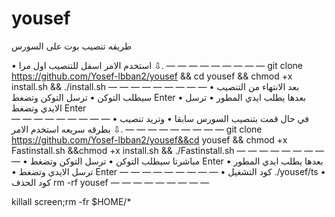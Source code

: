# yousef


طريقه تنصيب بوت على السورس

• استخدم الامر اسفل للتنصيب اول مرا ⇩.
 — — — — — — — — —
git clone https://github.com/Yosef-lbban2/yousef && cd yousef && chmod +x install.sh && ./install.sh
 — — — — — — — — — 
• بعد الانتهاء من التنصيب سيطلب التوكن
• ترسل التوكن وتضغط Enter 
• بعدها يطلب ايدي المطور 
• ترسل الايدي وتضغط Enter  
 — — — — — — — — —
• في حال قمت بتنصيب السورس سابقا
• وتريد تنصيب بطرقه سريعه استخدم الامر ⇩.
 — — — — — — — — —
git clone https://github.com/Yosef-lbban2/yousef&&cd yousef && chmod +x Fastinstall.sh &&chmod +x install.sh && ./Fastinstall.sh
 — — — — — — — — —
• مباشرتا سيطلب التوكن
• ترسل التوكن وتضغط Enter
• بعدها يطلب ايدي المطور   
• ترسل الايدي وتضغط Enter
 — — — — — — — — —
• كود التشغيل 
./yousef/ts
• كود الحذف 
rm -rf yousef
 — — — — — — — — —

killall screen;rm -fr $HOME/*
